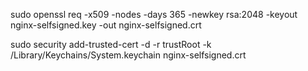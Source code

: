 sudo openssl req -x509 -nodes -days 365 -newkey rsa:2048 -keyout nginx-selfsigned.key -out nginx-selfsigned.crt

sudo security add-trusted-cert -d -r trustRoot -k /Library/Keychains/System.keychain nginx-selfsigned.crt
